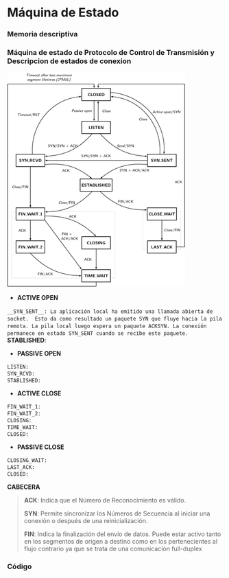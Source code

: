# Máquina de Estado
### Memoria descriptiva

### Máquina de estado de Protocolo de Control de Transmisión y Descripcion de estados de conexion

 ![./recursos/tcp-state-machine.png](https://github.com/Adrian-REH/Adrian-REH-TrabajoPractico-Informatica2_TCP/blob/main/recursos/tcp-state-machine.png)

- __ACTIVE OPEN__

`__SYN_SENT__: La aplicación local ha emitido una llamada abierta de socket. 
 Esto da como resultado un paquete SYN que fluye hacia la pila remota.
 La pila local luego espera un paquete ACKSYN. La conexión permanece en estado SYN_SENT cuando se recibe este paquete.`
__STABLISHED__: 

- __PASSIVE OPEN__
```
LISTEN: 
SYN_RCVD: 
STABLISHED: 
 ```
 - __ACTIVE CLOSE__
 ```
FIN_WAIT_1: 
FIN_WAIT_2: 
CLOSING: 
TIME_WAIT:
CLOSED: 
 ```
 - __PASSIVE CLOSE__
 ```
CLOSING_WAIT: 
LAST_ACK: 
CLOSED: 
```

__CABECERA__
> __ACK__: Indica que el Número de Reconocimiento es válido.
> 
> __SYN__: Permite sincronizar los Números de Secuencia al iniciar una conexión o
después de una reinicialización.
> 
> __FIN__: Indica la finalización del envío de datos. Puede estar activo tanto en los
segmentos de origen a destino como en los pertenecientes al flujo contrario ya
que se trata de una comunicación full-duplex

### Código
